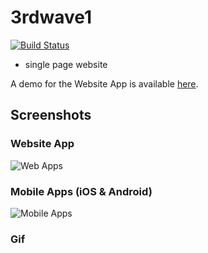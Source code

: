 # 3rdwave1
[![Build Status](https://travis-ci.org/benoitvallon/react-native-nw-react-calculator.svg?branch=master)](https://travis-ci.org/benoitvallon/react-native-nw-react-calculator)
- single page website

A demo for the Website App is available [here](http://html.pengqiuyuan.com/3rd1/index.html).

## Screenshots

### Website App

![Web Apps](https://cloud.githubusercontent.com/assets/4953205/13772999/116e810a-ead2-11e5-9160-f0c0d90d0ffe.png "Web Apps")

### Mobile Apps (iOS & Android)

![Mobile Apps](https://cloud.githubusercontent.com/assets/4953205/13773165/e6ffc8d8-ead2-11e5-9cb3-d9baa03e1a01.png "Mobile Apps")

### Gif

